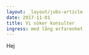 ```yaml
---
layout: _layout/jobs-article
date: 2017-11-01
title: Vi söker konsulter
ingress: med lång erfarenhet
---
```


Hej
